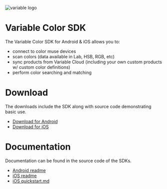![variable logo](https://s3.amazonaws.com/colorcloud.io/media/variable-logo-dark-grey-256.png)

# Variable Color SDK

The Variable Color SDK for Android & iOS allows you to:

* connect to color muse devices
* scan colors (data available in Lab, HSB, RGB, etc)
* sync products from Variable Cloud (including your own custom products w/ custom color definitions)
* perform color searching and matching

# Download

The downloads include the SDK along with source code demonstrating basic use.

* [Download for Android](https://bitbucket.org/variablecolor/sdk/raw/master/downloads/variable-color-android-latest.zip)
* [Download for iOS](https://bitbucket.org/variablecolor/sdk/raw/master/downloads/variable-color-ios-latest.zip)

# Documentation

Documentation can be found in the source code of the SDKs.

* [Android readme](docs/android-readme.md)
* [iOS readme](docs/ios-readme.md)
* [iOS quickstart.md](docs/ios-quickstart.md)